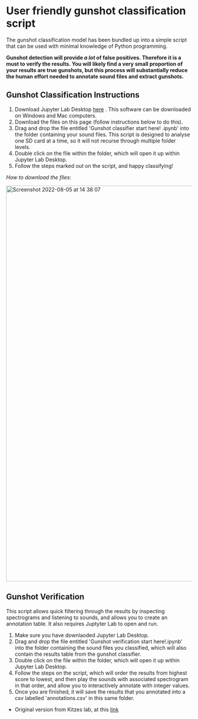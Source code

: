 # User friendly gunshot classification script

The gunshot classification model has been bundled up into a simple script that can be used with minimal knowledge of Python programming. 

**Gunshot detection will provide *a lot* of false positives. Therefore it is a must to verify the results. You will likely find a very small proportion of your results are true gunshots, but this process will substantially reduce the human effort needed to annotate sound files and extract gunshots.**

## Gunshot Classification Instructions ##

1. Download Jupyter Lab Desktop [here](https://github.com/jupyterlab/jupyterlab-desktop#download) . This software can be downloaded on Windows and Mac computers.
2. Download the files on this page (follow instructions below to do this).
3. Drag and drop the file entitled 'Gunshot classifier start here! .ipynb' into the folder containing your sound files. This script is designed to analyse one SD card at a time, so it will not recurse through multiple folder levels. 
4. Double click on the file within the folder, which will open it up within Jupyter Lab Desktop.
5. Follow the steps marked out on the script, and happy classifying!


*How to download the files*:

<img width="1071" alt="Screenshot 2022-08-05 at 14 38 07" src="https://user-images.githubusercontent.com/72734966/183140838-9dae6da6-0780-4768-a9fb-900c3310bed9.png">

## Gunshot Verification ##
This script allows quick filtering through the results by inspecting spectrograms and listening to sounds, and allows you to create an annotation table. It also requires Juptyter Lab to open and run. 

1. Make sure you have downlaoded Jupyter Lab Desktop.
2. Drag and drop the file entitled 'Gunshot verification start here!.ipynb' into the folder containing the sound files you classified, which will also contain the results table from the gunshot classifier.
3. Double click on the file within the folder, which will open it up within Jupyter Lab Desktop.
4. Follow the steps on the script, which will order the results from highest score to lowest, and then play the sounds with associated spectrogram in that order, and allow you to interactively annotate with integer values.
5. Once you are finished, it will save the results that you annotated into a csv labelled 'annotations.csv' in this same folder.

- Original version from Kitzes lab, at this [link](https://github.com/kitzeslab/bioacoustics-cookbook/blob/main/top-down-listening.ipynb)
